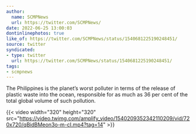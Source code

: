```yaml
---
author:
  name: SCMPNews
  url: https://twitter.com/SCMPNews/
date: 2022-06-25 13:00:03
dontinlinephotos: true
like_of: https://twitter.com/SCMPNews/status/1540681225190248451/
source: twitter
syndicated:
- type: twitter
  url: https://twitter.com/SCMPNews/status/1540681225190248451/
tags:
- scmpnews
---
```


The Philippines is the planet’s worst polluter in terms of the release of plastic waste into the ocean, responsible for as much as 36 per cent of the total global volume of such pollution. 

{{< video width="320" height="320" src="https://video.twimg.com/amplify_video/1540209352342110209/vid/720x720/qBidBMeon3o-m-cI.mp4?tag=14" >}}